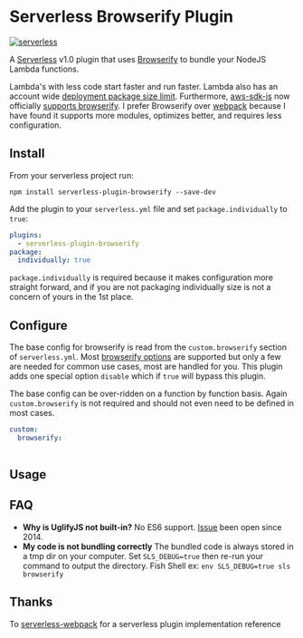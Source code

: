# Serverless Browserify Plugin

[![serverless](http://public.serverless.com/badges/v3.svg)](http://www.serverless.com)

A [Serverless](https://serverless.com) v1.0 plugin that uses [Browserify](https://github.com/substack/node-browserify) to bundle your NodeJS Lambda functions.

Lambda's with less code start faster and run faster.  Lambda also has an account wide [deployment package size limit](http://docs.aws.amazon.com/lambda/latest/dg/limits.html).  Furthermore, [aws-sdk-js](https://github.com/aws/aws-sdk-js) now officially [supports browserify](https://github.com/aws/aws-sdk-js/issues/696).  I prefer Browserify over [webpack](https://webpack.github.io/) because I have found it supports more modules, optimizes better, and requires less configuration.   

## Install

From your serverless project run:
```
npm install serverless-plugin-browserify --save-dev
```

Add the plugin to your `serverless.yml` file and set `package.individually` to `true`:

```yaml
plugins:
  - serverless-plugin-browserify
package:
  individually: true
```

`package.individually` is required because it makes configuration more straight forward, and if you are not packaging individually size is not a concern of yours in the 1st place.

## Configure

The base config for browserify is read from the `custom.browserify` section of `serverless.yml`.  Most [browserify options](https://github.com/substack/node-browserify#browserifyfiles--opts) are supported but only a few are needed for common use cases, most are handled for you.  This plugin adds one special option `disable` which if `true` will bypass this plugin.

The base config can be over-ridden on a function by function basis.  Again `custom.browserify` is not required and should not even need to be defined in most cases.

```yaml
custom:
  browserify:
  
```

## Usage

## FAQ

- **Why is UglifyJS not built-in?** No ES6 support.  [Issue](https://github.com/mishoo/UglifyJS2/issues/448) been open since 2014.
- **My code is not bundling correctly** The bundled code is always stored in a tmp dir on your computer.  Set `SLS_DEBUG=true` then re-run your command to output the directory.  Fish Shell ex: `env SLS_DEBUG=true sls browserify`  

## Thanks

To [serverless-webpack](https://github.com/elastic-coders/serverless-webpack) for a serverless plugin implementation reference 